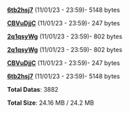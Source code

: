 [**6tb2hsj7**](/data/6tb2hsj7.txt) (11/01/23 - 23:59)- 5148 bytes

[**CBVuDjjC**](/data/CBVuDjjC.txt) (11/01/23 - 23:59)- 247 bytes

[**2q1qsyWg**](/data/2q1qsyWg.txt) (11/01/23 - 23:59)- 802 bytes

[**2q1qsyWg**](/data/2q1qsyWg.txt) (11/01/23 - 23:59)- 802 bytes

[**CBVuDjjC**](/data/CBVuDjjC.txt) (11/01/23 - 23:59)- 247 bytes

[**6tb2hsj7**](/data/6tb2hsj7.txt) (11/01/23 - 23:59)- 5148 bytes

**Total Datas**: 3882

**Total Size**: 24.16 MB / 24.2 MB